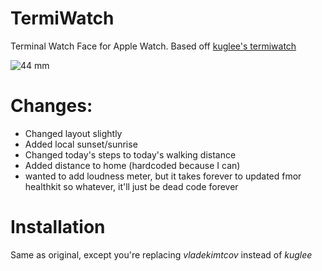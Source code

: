 # TermiWatch

Terminal Watch Face for Apple Watch.
Based off [kuglee's termiwatch](https://github.com/kuglee/TermiWatch)

![44 mm](https://i.imgur.com/jFZm4sB.jpg)

# Changes:
* Changed layout slightly
* Added local sunset/sunrise
* Changed today's steps to today's walking distance
* Added distance to home (hardcoded because I can)
* wanted to add loudness meter, but it takes forever to updated fmor healthkit so whatever, it'll just be dead code forever

# Installation
Same as original, except you're replacing *vladekimtcov* instead of *kuglee*
